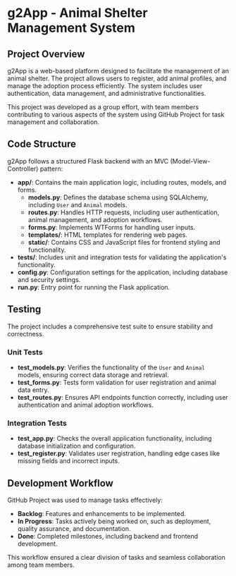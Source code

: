 # g2App - Animal Shelter Management System

## Project Overview

g2App is a web-based platform designed to facilitate the management of an animal shelter. The project allows users to register, add animal profiles, and manage the adoption process efficiently. The system includes user authentication, data management, and administrative functionalities.

This project was developed as a group effort, with team members contributing to various aspects of the system using GitHub Project for task management and collaboration.

## Code Structure

g2App follows a structured Flask backend with an MVC (Model-View-Controller) pattern:

- **app/**: Contains the main application logic, including routes, models, and forms.
  - **models.py**: Defines the database schema using SQLAlchemy, including `User` and `Animal` models.
  - **routes.py**: Handles HTTP requests, including user authentication, animal management, and adoption workflows.
  - **forms.py**: Implements WTForms for handling user inputs.
  - **templates/**: HTML templates for rendering web pages.
  - **static/**: Contains CSS and JavaScript files for frontend styling and functionality.
- **tests/**: Includes unit and integration tests for validating the application's functionality.
- **config.py**: Configuration settings for the application, including database and security settings.
- **run.py**: Entry point for running the Flask application.

## Testing

The project includes a comprehensive test suite to ensure stability and correctness.

### Unit Tests
- **test_models.py**: Verifies the functionality of the `User` and `Animal` models, ensuring correct data storage and retrieval.
- **test_forms.py**: Tests form validation for user registration and animal data entry.
- **test_routes.py**: Ensures API endpoints function correctly, including user authentication and animal adoption workflows.

### Integration Tests
- **test_app.py**: Checks the overall application functionality, including database initialization and configuration.
- **test_register.py**: Validates user registration, handling edge cases like missing fields and incorrect inputs.

## Development Workflow

GitHub Project was used to manage tasks effectively:
- **Backlog**: Features and enhancements to be implemented.
- **In Progress**: Tasks actively being worked on, such as deployment, quality assurance, and documentation.
- **Done**: Completed milestones, including backend and frontend development.

This workflow ensured a clear division of tasks and seamless collaboration among team members.

